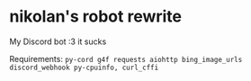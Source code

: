 # nikolan's robot rewrite
My Discord bot :3 it sucks



Requirements: `py-cord g4f requests aiohttp bing_image_urls discord_webhook py-cpuinfo, curl_cffi`
